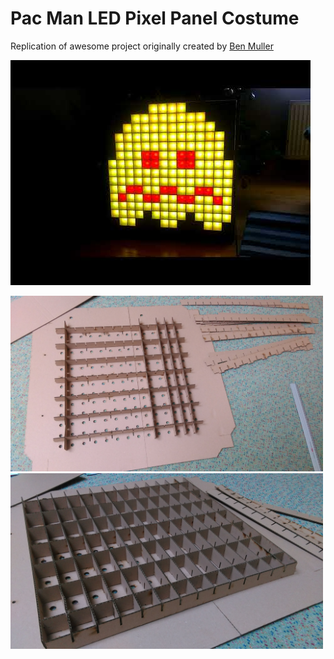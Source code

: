 # Pac Man LED Pixel Panel Costume
Replication of awesome project originally created by [Ben Muller](https://www.hackster.io/pix3lot/pac-man-led-pixel-panel-costume-515666)

[![Pac Man costume](https://github.com/pehruby/pacman/blob/master/Photos/yt.jpg?raw=true)](https://youtu.be/wuHAoJ8ybKk "Pac Man")


<img src="https://github.com/pehruby/pacman/blob/master/Photos/IMAG2306.jpg" width="500"> <img src="https://github.com/pehruby/pacman/blob/master/Photos/IMAG2307.jpg" width="500">




